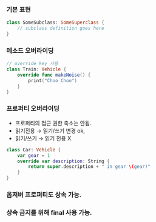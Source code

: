 ### 기본 표현
```swift
class SomeSubclass: SomeSuperclass {
    // subclass definition goes here
}
```

### 메소드 오버라이딩 
```swift
// override key 사용
class Train: Vehicle {
    override func makeNoise() {
        print("Choo Choo")
    }
}
```

### 프로퍼티 오버라이딩
- 프로퍼티의 접근 권한 축소는 안됨. 
- 읽기전용 → 읽기/쓰기 변경 ok, 
- 읽기/쓰기 → 읽기 전용 X

```swift
class Car: Vehicle {
    var gear = 1
    override var description: String {
        return super.description + " in gear \(gear)"
    }
}
```

### 옵저버 프로퍼티도 상속 가능.
### 상속 금지를 위해 final 사용 가능.

